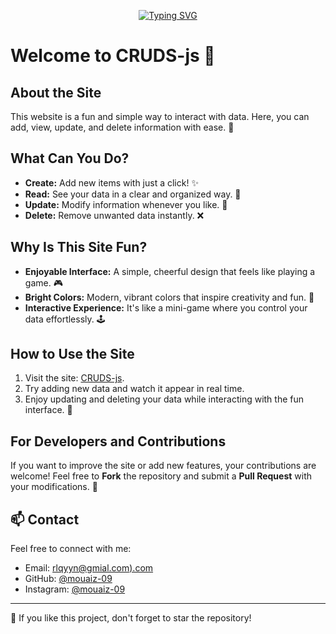 <div align=center>
  
 [![Typing SVG](https://readme-typing-svg.demolab.com?font=Fira+Code&pause=1000&color=56F7D0&background=25FFFD00&center=true&vCenter=true&width=435&lines=+Welcome+to+CRUDS-js+%F0%9F%8E%89;Abd+El+Mouaiz)](https://git.io/typing-svg)
</div>

# Welcome to CRUDS-js 🎉

## About the Site
This website is a fun and simple way to interact with data. Here, you can add, view, update, and delete information with ease. 💫

## What Can You Do?
- **Create:** Add new items with just a click! ✨
- **Read:** See your data in a clear and organized way. 👀
- **Update:** Modify information whenever you like. 📝
- **Delete:** Remove unwanted data instantly. ❌

## Why Is This Site Fun?
- **Enjoyable Interface:** A simple, cheerful design that feels like playing a game. 🎮  
- **Bright Colors:** Modern, vibrant colors that inspire creativity and fun. 🎨  
- **Interactive Experience:** It's like a mini-game where you control your data effortlessly. 🕹️

## How to Use the Site
1. Visit the site: [CRUDS-js](https://mouaiz-09.github.io/CRUDS-js/).  
2. Try adding new data and watch it appear in real time.  
3. Enjoy updating and deleting your data while interacting with the fun interface. 🚀

## For Developers and Contributions
If you want to improve the site or add new features, your contributions are welcome! Feel free to **Fork** the repository and submit a **Pull Request** with your modifications. 🤝

## 📫 Contact
Feel free to connect with me:
- Email: [rlqyyn@gmial.com).com](mailto:rlqyyn@gmial.com)
- GitHub: [@mouaiz-09](https://github.com/mouaiz-09)
- Instagram: [@mouaiz-09](https://www.instagram.com/abde.elmouazi/)

---
🌟 If you like this project, don't forget to star the repository!
